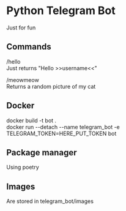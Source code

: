 # Python Telegram Bot
Just for fun<br>

## Commands
/hello<br>
Just returns "Hello >>username<<"<br>

/meowmeow<br>
Returns a random picture of my cat<br>

## Docker
docker build -t bot .<br>
docker run --detach --name telegram_bot -e TELEGRAM_TOKEN=HERE_PUT_TOKEN bot

## Package manager
Using poetry

## Images
Are stored in telegram_bot/images